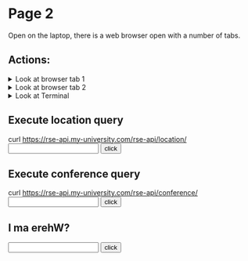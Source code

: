 # Page 2
Open on the laptop, there is a web browser open with a number of tabs.

## Actions:
<details><summary>Look at browser tab 1</summary>
<p>
Going through the browser tabs, you see another web page open which is entitled "Web API for RSE locations".
</p>

<p>
It lists the following:
</p>
<ul>
<li>GET /list                 Lists the IDs for all of the RSEs</li>
<li>GET /location/$id         Get the location of a single RSE</li>
<li>GET /calendar/$id         Get the calendar for a particular RSE</li>
<li>GET /conference/$conf-id  Get the calendar for a particular RSE</li>
</ul>
</details>

<details><summary>Look at browser tab 2</summary>
This is is some text and a text box asking "I ma erehW?".
</details>

<details><summary>Look at Terminal</summary>
You see there is a Terminal window open with the command:


    $ curl https://rse-api.my-university.com/rse-api/list
    ["RSE-002", "RSE-443", "321-ESR"]
    $ 
</details>

## Execute location query

curl https://rse-api.my-university.com/rse-api/location/<input type="text" id="location-text" name="name"/>
<input type="button" value="click" onclick="check()">
<br/>

<span id="location"></span>

<script>
function check()
{
  var a=document.getElementById("location-text");
  if((a.value.toLowerCase()=="rse-002"))
  {
    document.getElementById('location').innerHTML= '200, At home';
  }
  else if((a.value.toLowerCase()=="rse-443"))
  {
    document.getElementById('location').innerHTML= '200, In maths department';
  }
  else if((a.value.toLowerCase()=="321-esr"))
At conference: CONF-003
  }
  else
  {
    document.getElementById('location').innerHTML= '404, not found';
  }
}
</script>

## Execute conference query

curl https://rse-api.my-university.com/rse-api/conference/<input type="text" id="conference-text" name="name"/>
<input type="button" value="click" onclick="check()">
<br/>

<span id="conference"></span>

<script>
function check()
{
  var a=document.getElementById("conference-text");
  if((a.value.toLowerCase()=="conf-003"))
  {
    document.getElementById('conference').innerHTML= '200, At Collaborations workshop 2021 (CW21)';
  }
  else
  {
    document.getElementById('conference').innerHTML= '404, not found';
  }
}
</script>

## I ma erehW?

<input type="text" id="puzzle-1" name="name"/>
<input type="button" value="click" onclick="check()">
<br/>

<span id="err"></span>

<script>
function check()
{
  var a=document.getElementById("puzzle-1");
  if((a.value.toLowerCase()=="cw21")|| (a.value.toLowerCase()=="collaborations workshop 2021")
  {
    document.getElementById('err').innerHTML= 'Correct go to the <a href="/ah-software-escape-room/page3">next</a> page';
  }
  else
  {
    document.getElementById('err').innerHTML= 'Inorrect';
  }
}
</script>
